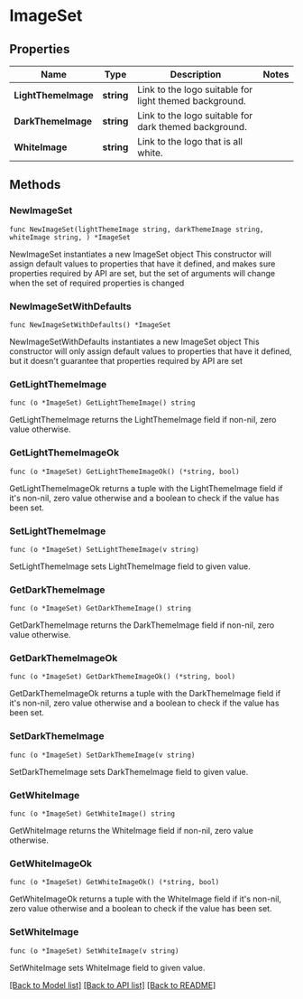 # ImageSet

## Properties

Name | Type | Description | Notes
------------ | ------------- | ------------- | -------------
**LightThemeImage** | **string** | Link to the logo suitable for light themed background. | 
**DarkThemeImage** | **string** | Link to the logo suitable for dark themed background. | 
**WhiteImage** | **string** | Link to the logo that is all white. | 

## Methods

### NewImageSet

`func NewImageSet(lightThemeImage string, darkThemeImage string, whiteImage string, ) *ImageSet`

NewImageSet instantiates a new ImageSet object
This constructor will assign default values to properties that have it defined,
and makes sure properties required by API are set, but the set of arguments
will change when the set of required properties is changed

### NewImageSetWithDefaults

`func NewImageSetWithDefaults() *ImageSet`

NewImageSetWithDefaults instantiates a new ImageSet object
This constructor will only assign default values to properties that have it defined,
but it doesn't guarantee that properties required by API are set

### GetLightThemeImage

`func (o *ImageSet) GetLightThemeImage() string`

GetLightThemeImage returns the LightThemeImage field if non-nil, zero value otherwise.

### GetLightThemeImageOk

`func (o *ImageSet) GetLightThemeImageOk() (*string, bool)`

GetLightThemeImageOk returns a tuple with the LightThemeImage field if it's non-nil, zero value otherwise
and a boolean to check if the value has been set.

### SetLightThemeImage

`func (o *ImageSet) SetLightThemeImage(v string)`

SetLightThemeImage sets LightThemeImage field to given value.


### GetDarkThemeImage

`func (o *ImageSet) GetDarkThemeImage() string`

GetDarkThemeImage returns the DarkThemeImage field if non-nil, zero value otherwise.

### GetDarkThemeImageOk

`func (o *ImageSet) GetDarkThemeImageOk() (*string, bool)`

GetDarkThemeImageOk returns a tuple with the DarkThemeImage field if it's non-nil, zero value otherwise
and a boolean to check if the value has been set.

### SetDarkThemeImage

`func (o *ImageSet) SetDarkThemeImage(v string)`

SetDarkThemeImage sets DarkThemeImage field to given value.


### GetWhiteImage

`func (o *ImageSet) GetWhiteImage() string`

GetWhiteImage returns the WhiteImage field if non-nil, zero value otherwise.

### GetWhiteImageOk

`func (o *ImageSet) GetWhiteImageOk() (*string, bool)`

GetWhiteImageOk returns a tuple with the WhiteImage field if it's non-nil, zero value otherwise
and a boolean to check if the value has been set.

### SetWhiteImage

`func (o *ImageSet) SetWhiteImage(v string)`

SetWhiteImage sets WhiteImage field to given value.



[[Back to Model list]](../README.md#documentation-for-models) [[Back to API list]](../README.md#documentation-for-api-endpoints) [[Back to README]](../README.md)


